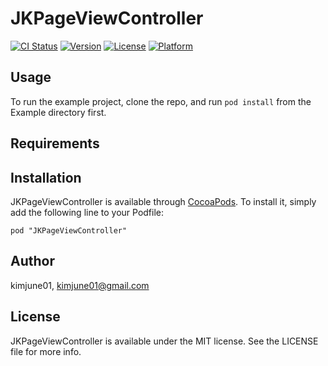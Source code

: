 # JKPageViewController

[![CI Status](http://img.shields.io/travis/kimjune01/JKPageViewController.svg?style=flat)](https://travis-ci.org/kimjune01/JKPageViewController)
[![Version](https://img.shields.io/cocoapods/v/JKPageViewController.svg?style=flat)](http://cocoadocs.org/docsets/JKPageViewController)
[![License](https://img.shields.io/cocoapods/l/JKPageViewController.svg?style=flat)](http://cocoadocs.org/docsets/JKPageViewController)
[![Platform](https://img.shields.io/cocoapods/p/JKPageViewController.svg?style=flat)](http://cocoadocs.org/docsets/JKPageViewController)

## Usage

To run the example project, clone the repo, and run `pod install` from the Example directory first.

## Requirements

## Installation

JKPageViewController is available through [CocoaPods](http://cocoapods.org). To install
it, simply add the following line to your Podfile:

    pod "JKPageViewController"

## Author

kimjune01, kimjune01@gmail.com

## License

JKPageViewController is available under the MIT license. See the LICENSE file for more info.


